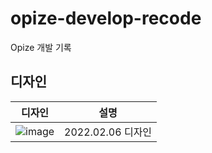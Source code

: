 # opize-develop-recode
Opize 개발 기록

## 디자인
|디자인|설명|
|-|-|
|![image](https://user-images.githubusercontent.com/46562466/152665921-e95e0e04-0f4b-421f-83fb-a017f36ff75b.png)|2022.02.06 디자인|
